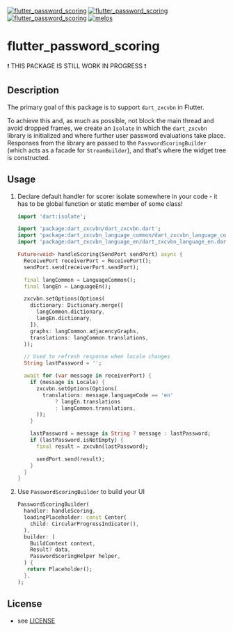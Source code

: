 [![flutter_password_scoring](https://img.shields.io/pub/v/flutter_password_scoring.svg)](https://pub.dev/packages/flutter_password_scoring)
[![flutter_password_scoring](https://img.shields.io/github/license/inway/dart_zxcvbn)](LICENSE)
[![flutter_password_scoring](https://github.com/inway/dart_zxcvbn/actions/workflows/dart.yml/badge.svg)](https://github.com/inway/dart_zxcvbn/actions/workflows/dart.yml)
[![melos](https://img.shields.io/badge/maintained%20with-melos-f700ff.svg?style=flat-square)](https://github.com/inway/dart_zxcvbn)

# flutter_password_scoring

❗ THIS PACKAGE IS STILL WORK IN PROGRESS ❗

## Description

The primary goal of this package is to support `dart_zxcvbn` in Flutter.

To achieve this and, as much as possible, not block the main thread and avoid
dropped frames, we create an `Isolate` in which the `dart_zxcvbn` library is
initialized and where further user password evaluations take place. Responses
from the library are passed to the `PasswordScoringBuilder` (which acts as a
facade for `StreamBuilder`), and that's where the widget tree is constructed.

## Usage

1. Declare default handler for scorer isolate somewhere in your code - it has to
   be global function or static member of some class!

   ```dart
   import 'dart:isolate';

   import 'package:dart_zxcvbn/dart_zxcvbn.dart';
   import 'package:dart_zxcvbn_language_common/dart_zxcvbn_language_common.dart';
   import 'package:dart_zxcvbn_language_en/dart_zxcvbn_language_en.dart';

   Future<void> handleScoring(SendPort sendPort) async {
     ReceivePort receiverPort = ReceivePort();
     sendPort.send(receiverPort.sendPort);

     final langCommon = LanguageCommon();
     final langEn = LanguageEn();

     zxcvbn.setOptions(Options(
       dictionary: Dictionary.merge([
         langCommon.dictionary,
         langEn.dictionary,
       ]),
       graphs: langCommon.adjacencyGraphs,
       translations: langCommon.translations,
     ));

     // Used to refresh response when locale changes
     String lastPassword = '';

     await for (var message in receiverPort) {
       if (message is Locale) {
         zxcvbn.setOptions(Options(
           translations: message.languageCode == 'en'
               ? langEn.translations
               : langCommon.translations,
         ));
       }

       lastPassword = message is String ? message : lastPassword;
       if (lastPassword.isNotEmpty) {
         final result = zxcvbn(lastPassword);

         sendPort.send(result);
       }
     }
   }
   ```

2. Use `PasswordScoringBuilder` to build your UI

   ```dart
   PasswordScoringBuilder(
     handler: handleScoring,
     loadingPlaceholder: const Center(
       child: CircularProgressIndicator(),
     ),
     builder: (
       BuildContext context,
       Result? data,
       PasswordScoringHelper helper,
     ) {
      return Placeholder();
     },
   );
   ```

## License

- see [LICENSE](https://github.com/inway/dart_zxcvbn/LICENSE)

